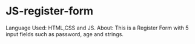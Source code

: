 # JS-register-form
Language Used: HTML,CSS and JS.
About: This is a Register Form with 5 input fields such as password, age and strings.